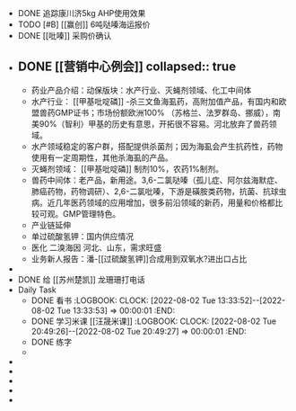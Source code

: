 - DONE 追踪康川济5kg AHP使用效果
- TODO [#B] [[赢创]] 6吨哒嗪海运报价
- DONE [[吡嗪]] 采购价确认
- DONE [[营销中心例会]]
  collapsed:: true
	-
	- 药业产品介绍：动保版块：水产行业、灭蝇剂领域、化工中间体
	- 水产行业： [[甲基吡啶磷]] -杀三文鱼海虱药，高附加值产品，有国内和欧盟兽药GMP证书；市场份额欧洲100% （苏格兰、法罗群岛、挪威），南美90%（智利）甲基的历史有意思，开拓很不容易。河北放弃了兽药领域。
	- 水产领域稳定的客户群，搭配提供杀菌剂；因为海虱会产生抗药性，药物使用有一定周期性，其他杀海虱的产品。
	- 灭蝇剂领域： [[甲基吡啶磷]] 制剂10%，农药1%制剂。
	- 兽药中间体：老产品，新用途。3,6-二氯哒嗪（孤儿症、阿尔兹海默症、肺癌药物，药物调研）、2,6-二氯吡嗪，下游是磺胺类药物，抗菌、抗球虫病。近几年医药领域的应用增加，很多前沿领域的新药，用量和价格都比较可观。GMP管理特色。
	- 产业链延伸
	- 单过硫酸氢钾：国内供应情况
	- 医化 二溴海因 河北、山东，需求旺盛
	- 业务新人报告：潘-[[过硫酸氢钾]]合成用到双氧水?进出口占比
-
- DONE 给 [[苏州楚凯]] 龙珊珊打电话
- Daily Task
	- DONE 看书
	  :LOGBOOK:
	  CLOCK: [2022-08-02 Tue 13:33:52]--[2022-08-02 Tue 13:33:53] =>  00:00:01
	  :END:
	- DONE 学习米课 [[汪晟米课]]
	  :LOGBOOK:
	  CLOCK: [2022-08-02 Tue 20:49:26]--[2022-08-02 Tue 20:49:27] =>  00:00:01
	  :END:
	- DONE 练字
	-
-
-
-
-
-